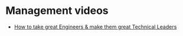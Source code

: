 # Management videos

- [How to take great Engineers & make them great Technical Leaders](https://www.youtube.com/watch?v=RtMmxqkPVug)

